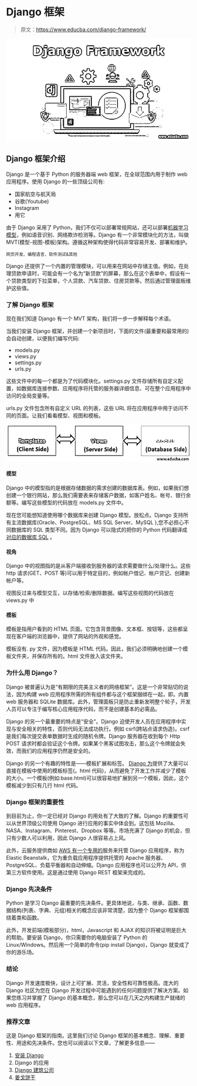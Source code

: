 # Django 框架

> 原文：<https://www.educba.com/django-framework/>

![django-framework](img/57c56d0c218310c058ad20f49a1fbb10.png)



## Django 框架介绍

Django 是一个基于 Python 的服务器端 web 框架，在全球范围内用于制作 web 应用程序。使用 Django 的一些顶级公司有:

*   国家航空与航天局
*   谷歌(Youtube)
*   Instagram
*   用它

由于 Django 采用了 Python，我们不仅可以部署常规网站，还可以部署[机器学习模型](https://www.educba.com/machine-learning-models/)，例如语音识别、网络欺诈检测等。Django 有一个非常模块化的方法，叫做 MVT(模型-视图-模板)架构。遵循这种架构使得代码非常容易开发、部署和维护。

<small>网页开发、编程语言、软件测试&其他</small>

Django 还提供了一个内置的管理模块，可以用来在网站中存储主值。例如，在处理贷款申请时，可能会有一个名为“新贷款”的屏幕，那么在这个表单中，假设有一个贷款类型的下拉菜单，个人贷款、汽车贷款、住房贷款等。然后通过管理面板维护这些值。

### 了解 Django 框架

现在我们知道 Django 有一个 MVT 架构，我们将一步一步解释每个术语。

当我们安装 Django 框架，并创建一个新项目时，下面的文件(最重要和最常用的)会自动创建，以便我们编写代码:

*   models.py
*   views.py
*   settings.py
*   urls.py

这些文件中的每一个都是为了代码模块化。settings.py 文件存储所有自定义配置，如数据库连接参数、应用程序将托管的服务器详细信息、可在整个应用程序中访问的全局变量等。

urls.py 文件包含所有自定义 URL 的列表，这些 URL 将在应用程序中用于访问不同的页面。让我们看看模型、视图和模板。

![django framework](img/73bed1c53ae8f7161dd48238a4e46b82.png)



#### 模型

Django 中的模型指的是根据存储数据的需求创建的数据库表。例如，如果我们想创建一个银行网站，那么我们需要表来存储客户数据，如客户姓名、帐号、银行余额等。编写这些模型的代码放在 models.py 文件中。

现在您可能想知道使用哪个数据库来创建 Django 模型。放松点。Django 支持所有主流数据库(Oracle、PostgreSQL、MS SQL Server、MySQL ),您不必担心不同数据库的 SQL 类型不同。因为 Django 可以隐式的把你的 Python 代码翻译成[对应的数据库 SQL](https://www.educba.com/database-in-sql/) 。

#### 视角

Django 中的视图指的是从客户端接收到服务器的请求需要做什么/处理什么。这些 http 请求(GET、POST 等)可以用于特定目的，例如帐户借记、帐户贷记、创建新帐户等。

视图反过来与模型交互，以存储/检索/删除数据。编写这些视图的代码放在 views.py 中

#### 模板

模板是指用户看到的 HTML 页面。它包含背景图像、文本框、按钮等，这些都呈现在客户端的浏览器中，提供了网站的外观和感觉。

模板没有. py 文件，因为模板是 HTML 代码。因此，我们必须明确地创建一个模板文件夹，并保存所有的。html 文件放入该文件夹。

### 为什么用 Django？

Django 被普遍认为是“有期限的完美主义者的网络框架”。这是一个非常贴切的说法，因为构建 web 应用程序所需的所有组件都与这个框架捆绑在一起，即。内置 web 服务器和 SQLite 数据库。此外，管理面板只是防止重新发明整个轮子，开发人员可以专注于编写核心应用程序代码，而不是创建基本的必需品。

Django 的另一个最重要的特点是“安全”。Django 迫使开发人员在应用程序中实现与安全相关的特性，否则代码无法成功执行。例如 csrf(跨站点请求伪造)。csrf 是我们每次提交表单数据时生成的随机令牌。Django 服务器在收到每个 Http POST 请求时都会验证这个令牌。如果某个黑客试图攻击，那么这个令牌就会失效，而我们的应用程序仍然是安全的。

Django 的另一个有趣的特性是——模板扩展和标签。 [Django 为](https://www.educba.com/what-is-django/)提供了大量可以直接在模板中使用的模板标签(。html 代码)，从而避免了开发工作并减少了模板的大小。一个模板(例如:base.html)可以很容易地扩展到另一个模板，因此，这个模板减少到只有几行 html 代码。

### Django 框架的重要性

到目前为止，你一定已经对 Django 的用处有了大致的了解。Django 的重要性可以从世界顶级公司使用 Django 进行应用的事实中体会到。这包括 Mozilla、NASA、Instagram、Pinterest、Dropbox 等等。市场充满了 Django 的机会，但只有少数人可以利用，因此 Django 人很容易占上风。

此外，云服务提供商如 [AWS 有一个专用的](https://www.educba.com/what-is-aws/)服务来托管 Django 应用程序，称为 Elastic Beanstalk，它为重负载应用程序提供托管的 Apache 服务器、PostgreSQL、负载平衡器和自动伸缩。Django 应用程序也可以公开为 API，供第三方软件使用。这是通过使用 Django REST 框架来完成的。

### Django 先决条件

Python 是学习 Django 最重要的先决条件。更具体地说，与类、继承、函数、数据结构(列表、字典、元组)相关的概念应该非常清楚，因为整个 Django 框架都围绕着类和函数。

此外，开发前端(模板部分)，html，Javascript 和 AJAX 的知识将被证明是巨大的帮助。要安装 Django，你只需要你的电脑安装了 Python 的 Linux/Windows。然后用一个简单的命令(pip install Django)，Django 就变成了你的游乐场。

### 结论

Django 开发速度极快，设计上可扩展、灵活，安全性和可靠性极高。庞大的 Django 社区为您在 Django 开发过程中可能遇到的任何问题提供了解决方案。如果您练习并掌握了 Django 的基本概念，那么您可以在几天之内构建生产就绪的 web 应用程序。

### 推荐文章

这是 Django 框架的指南。这里我们讨论 Django 框架的基本概念、理解、重要性、用途和先决条件。您也可以阅读以下文章，了解更多信息——

1.  [安装 Django](https://www.educba.com/install-django/)
2.  Django 的应用
3.  [Django 建筑公司](https://www.educba.com/django-architecture/)
4.  [姜戈饼干](https://www.educba.com/django-cookies/)





